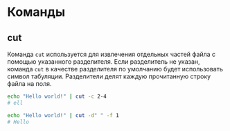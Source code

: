 # Команды

## cut
Команда `cut` используется для извлечения отдельных частей файла с помощью указанного разделителя. Если разделитель не указан, команда `cut` в качестве разделителя по умолчанию будет использовать символ табуляции. Разделители делят каждую прочитанную строку
файла на поля.
```sh
echo "Hello world!" | cut -c 2-4
# ell

echo "Hello world!" | cut -d" " -f 1
# Hello
```
